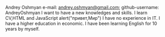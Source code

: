 Andrey Oshmyan
e-mail: andrey.oshmyan@gmail.com; github-username: AndreyOshmyan
I want to have a new knowledges and skills.
I learn CV,HTML and JavaScript
alert("привет,Мир")
I have no experience in IT.
I have a higher education in economic.
I have been learning English for 10 years by myself.
